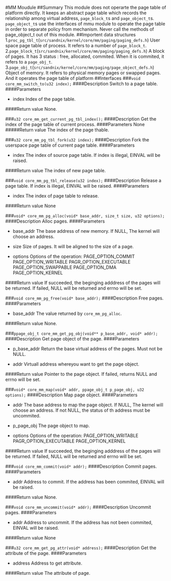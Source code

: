 #MM Moudule
##Summary
This module does not operarte the page table of platform directly. It keeps an abstract page table which records the relationship among virtual address, `page_block_t`s and `page_object_t`s. `page_object_t`s use the interfaces of mmu module to operate the page table in order to separate policy from mechanism.
Never call the methods of page_object_t out of this module.
##Importent data structures
1.`proc_pg_tbl_t`(`src/sandnix/kernel/core/mm/paging/paging_defs.h`)
User space page table of process. It refers to a number of `page_block_t`.
2.`page_block_t`(`src/sandnix/kernel/core/mm/paging/paging_defs.h`)
A block of pages. It has 3 status : free, allocated, commited. When it is commited, it refers to a `page_obj_t`.
3.`page_obj_t`(`src/sandnix/kernel/core/mm/paging/page_object_defs.h`)
Object of memory. It refers to physical memory pages or swapped pages. And it operates the page table of platform
##Interfaces
###`void core_mm_switch_to(u32 index);`
####Description
Switch to a page table.
####Parameters
* index
Index of the page table.

####Return value
None.

###`u32 core_mm_get_current_pg_tbl_index();`
####Description
Get the index of the page table of current process.
####Parameters
None
#####Return value
The index of the page thable.

###`u32 core_mm_pg_tbl_fork(u32 index);`
####Description
Fork the userspace page table of current page table.
####Parameters
* index
The index of source page table. If index is illegal, EINVAL will be raised.

####Return value
The index of new page table.

###`void core_mm_pg_tbl_release(u32 index);`
####Description
Release a page table. If index is illegal, EINVAL will be raised.
####Parameters
* index
The index of page table to release.

####Return value
None

###`void* core_mm_pg_alloc(void* base_addr, size_t size, u32 options);`
####Description
Alloc pages.
####Parameters
* base_addr
The base address of new memory. If NULL, The kernel will choose an address.

* size
Size of pages. It will be aligned to the size of a page.

* options
Options of the operation:
PAGE_OPTION_COMMIT
PAGE_OPTION_WRITABLE
PAGR_OPTION_EXECUTABLE
PAGE_OPTION_SWAPPABLE
PAGE_OPTION_DMA
PAGE_OPTION_KERNEL


####Return value
If succeeded, the beginging adddress of the pages will be returned.
If failed, NULL will be returned and errno will be set.

###`void core_mm_pg_free(void* base_addr);`
####Description
Free pages.
####Parameters
* base_addr
The value returned by `core_mm_pg_alloc`.

####Return value
None.

###`ppage_obj_t core_mm_get_pg_obj(void** p_base_addr, void* addr);`
####Description
Get page object of the page.
####Parameters
* p_base_addr
Return the base virtual address of the pages. Must not be NULL.

* addr
Virtuall address whereyou want to get the page object.

####Return value
Pointer to the page object. If failed, returns NULL and errno will be set.

###`void* core_mm_map(void* addr, ppage_obj_t p_page_obj, u32 options);`
####Description
Map page object.
####Parameters
* addr
The base address to map the page object. If NULL, The kernel will choose an address.
If not NULL, the status of th address must be uncommited.

* p_page_obj
The page object to map.

* options
Options of the operation:
PAGE_OPTION_WRITABLE
PAGR_OPTION_EXECUTABLE
PAGE_OPTION_KERNEL

####Return value
If succeeded, the beginging adddress of the pages will be returned.
If failed, NULL will be returned and errno will be set.

###`void core_mm_commit(void* addr);`
####Description
Commit pages.
####Parameters
* addr
Address to commit. If the address has been commited, EINVAL will be raised.

####Return value
None.

###`void core_mm_uncommit(void* addr);`
####Description
Uncommit pages.
####Parameters
* addr
Address to uncommit. If the address has not been commited, EINVAL will be raised.

####Return value
None

###`u32	core_mm_get_pg_attr(void* address);`
####Description
Get the attribute of the page.
####Parameters
* address
Address to get attribute.

####Return value
The attribute of page.